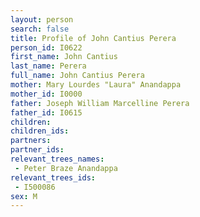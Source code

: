```yaml
---
layout: person
search: false
title: Profile of John Cantius Perera
person_id: I0622
first_name: John Cantius
last_name: Perera
full_name: John Cantius Perera
mother: Mary Lourdes "Laura" Anandappa
mother_id: I0000
father: Joseph William Marcelline Perera
father_id: I0615
children:
children_ids:
partners:
partner_ids:
relevant_trees_names:
 - Peter Braze Anandappa
relevant_trees_ids:
 - I500086
sex: M
---
```


